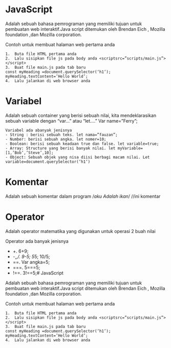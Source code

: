 # JavaScript 


Adalah sebuah bahasa pemrograman yang memiliki tujuan untuk pembuatan web interaktif.Java script ditemukan oleh Brendan Eich , Mozilla foundation ,dan Mozilla corporation. 

Contoh untuk membuat halaman web pertama anda 

    1.	Buta file HTML pertama anda
    2.	Lalu sisipkan file js pada body anda <scriptsrc=”scripts/main.js”></script>
    3.	Buat file main.js pada tab baru 
    const myHeading =document.querySelector(‘h1’); myHeading.textContent=’Hello World’;
    4.	Lalu jalankan di web browser anda


# Variabel 

Adalah sebuah container yang berisi sebuah nilai, kita mendeklarasikan sebuah variable dengan “var…” atau “let….”
	Var name=”Ferry”;
	
	Variabel ada abanyak jenisnya
	- String : berisi sebuah teks. let nama=”fauzan”;
	- Number: berisi sebuah angka. let nomer=10;
	- Boolean: berisi sebuah keadaan true dan false. let variable=true;
	- Array: Structure yang berisi banyak nilai. let myVariable= [1,’Bob’,’Steve’,10];
	- Object: Sebuah objek yang nisa diisi berbagi macam nilai. Let variable=document.querySelector(‘h1’)
# Komentar 

Adalah sebuah komentar dalam program 
	/*aku
	Adalah ikan*/
    //ini komentar
    
# Operator
Adalah operator matematika  yang digunakan untuk operasi 2 buah nilai

Operator ada banyak jenisnya
- +. 6+9;
- -,*,/. 9-5; 5*5; 10/5;
- ==. Var angka=5;
- ===. 5===5;
- !==. 3!==5;# JavaScript 


Adalah sebuah bahasa pemrograman yang memiliki tujuan untuk pembuatan web interaktif.Java script ditemukan oleh Brendan Eich , Mozilla foundation ,dan Mozilla corporation. 

Contoh untuk membuat halaman web pertama anda 

    1.	Buta file HTML pertama anda
    2.	Lalu sisipkan file js pada body anda <scriptsrc=”scripts/main.js”></script>
    3.	Buat file main.js pada tab baru 
    const myHeading =document.querySelector(‘h1’); myHeading.textContent=’Hello World’;
    4.	Lalu jalankan di web browser anda
